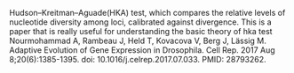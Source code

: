 Hudson–Kreitman–Aguade(HKA) test, which compares the relative levels of nucleotide diversity among loci, calibrated against divergence.
This is a paper that is really useful for understanding the basic theory of hka test 
Nourmohammad A, Rambeau J, Held T, Kovacova V, Berg J, Lässig M. Adaptive Evolution of Gene Expression in Drosophila. Cell Rep. 2017 Aug 8;20(6):1385-1395. doi: 10.1016/j.celrep.2017.07.033. PMID: 28793262.
